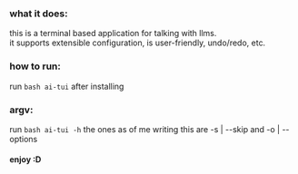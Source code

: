 
### what it does:

this is a terminal based application for talking with llms.  
it supports extensible configuration, is user-friendly, undo/redo, etc.  

### how to run:

run ```bash ai-tui``` after installing

### argv:

run ```bash ai-tui -h```
the ones as of me writing this are -s | --skip and -o | --options

#### enjoy :D  
